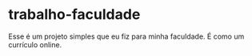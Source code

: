 # trabalho-faculdade
Esse é um projeto simples que eu fiz para minha faculdade. É como um currículo online.
